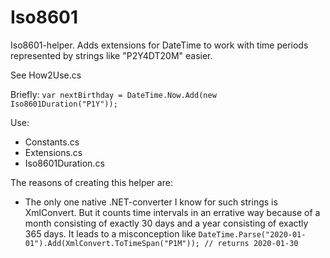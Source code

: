 # Iso8601
Iso8601-helper. Adds extensions for DateTime to work with time periods represented by strings like "P2Y4DT20M" easier.

See How2Use.cs

Briefly:
`var nextBirthday = DateTime.Now.Add(new Iso8601Duration("P1Y"));`

Use:

- Constants.cs
- Extensions.cs
- Iso8601Duration.cs

The reasons of creating this helper are:

- The only one native .NET-converter I know for such strings is XmlConvert. But it counts time intervals in an errative way because of a month consisting of exactly 30 days and a year consisting of exactly 365 days. It leads to a misconception like ```DateTime.Parse("2020-01-01").Add(XmlConvert.ToTimeSpan("P1M")); // returns 2020-01-30```
